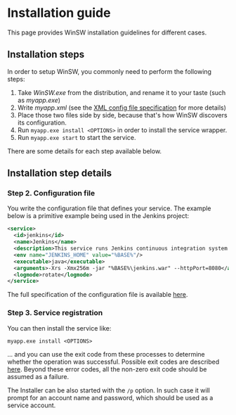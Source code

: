 # Installation guide

This page provides WinSW installation guidelines for different cases.

## Installation steps

In order to setup WinSW, you commonly need to perform the following steps:

1. Take *WinSW.exe* from the distribution, and rename it to your taste (such as *myapp.exe*)
1. Write *myapp.xml* (see the [XML config file specification](xmlConfigFile.md) for more details)
1. Place those two files side by side, because that's how WinSW discovers its configuration.
1. Run `myapp.exe install <OPTIONS>` in order to install the service wrapper.
1. Run `myapp.exe start` to start the service.

There are some details for each step available below.

## Installation step details

### Step 2. Configuration file

You write the configuration file that defines your service. 
The example below is a primitive example being used in the Jenkins project:

```xml
<service>
  <id>jenkins</id>
  <name>Jenkins</name>
  <description>This service runs Jenkins continuous integration system.</description>
  <env name="JENKINS_HOME" value="%BASE%"/>
  <executable>java</executable>
  <arguments>-Xrs -Xmx256m -jar "%BASE%\jenkins.war" --httpPort=8080</arguments>
  <logmode>rotate</logmode>
</service>
```

The full specification of the configuration file is available [here](xmlConfigFile.md).

### Step 3. Service registration
 
You can then install the service like:

```
myapp.exe install <OPTIONS>
```

... and you can use the exit code from these processes to determine whether the operation was successful. 
Possible exit codes are described [here](https://docs.microsoft.com/windows/win32/cimwin32prov/create-method-in-class-win32-service#return-value). 
Beyond these error codes, all the non-zero exit code should be assumed as a failure.

The Installer can be also started with the `/p` option.
In such case it will prompt for an account name and password, which should be used as a service account.
